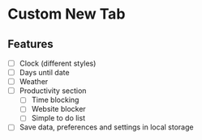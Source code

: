 # Custom New Tab

## Features

- [ ] Clock (different styles)  
- [ ] Days until date
- [ ] Weather
- [ ] Productivity section
    - [ ] Time blocking
    - [ ] Website blocker
    - [ ] Simple to do list 
- [ ] Save data, preferences and settings in local storage